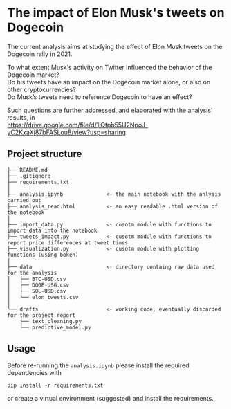 # The impact of Elon Musk's tweets on Dogecoin

The current analysis aims at studying the effect of Elon Musk tweets on the Dogecoin rally in 2021.

To what extent Musk's activity on Twitter influenced the behavior of the Dogecoin market? <br>
Do his tweets have an impact on the Dogecoin market alone, or also on other cryptocurrencies? <br>
Do Musk’s tweets need to reference Dogecoin to have an effect?

Such questions are further addressed, and elaborated with the analysis' results, in <br>
https://drive.google.com/file/d/1lQtpb55U2NpoJ-yC2KxaXj87bFASLou8/view?usp=sharing

## Project structure

```
├── README.md
├── .gitignore              
├── requirements.txt
│
├── analysis.ipynb              <- the main notebook with the anlysis carried out
├── analysis_read.html          <- an easy readable .html version of the notebook
│
├── import_data.py              <- cusotm module with functions to import data into the notebook
├── tweets_impact.py            <- cusotm module with functions to report price differences at tweet times 
├── visualization.py            <- cusotm module with plotting functions (using bokeh)
│
├── data                        <- directory containg raw data used for the analysis
│   ├── BTC-USD.csv
│   ├── DOGE-USG.csv
│   ├── SOL-USD.csv
│   └── elon_tweets.csv
│
└── drafts                      <- working code, eventually discarded for the project report
    ├── text_cleaning.py
    └── predictive_model.py
```

## Usage

Before re-running the `analysis.ipynb` please install the required dependencies with
```
pip install -r requirements.txt
```
or create a virtual environment (suggested) and install the requirements.